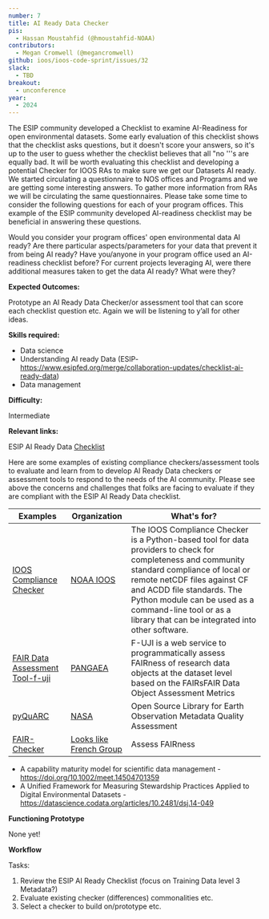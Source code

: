 ```yaml
---
number: 7
title: AI Ready Data Checker
pis:
  - Hassan Moustahfid (@hmoustahfid-NOAA)
contributors:
  - Megan Cromwell (@megancromwell)
github: ioos/ioos-code-sprint/issues/32
slack:
  - TBD
breakout:
  - unconference
year: 
  - 2024
---
```


The ESIP community developed a Checklist to examine AI-Readiness for open environmental datasets. 
Some early evaluation of this checklist shows that the checklist asks questions, but it doesn't score your answers, so it's up to the user to guess whether the checklist believes that all "no '''s are equally bad. 
It will be worth evaluating this checklist and developing a potential Checker for IOOS RAs to make sure we get our Datasets AI ready.
We started circulating a questionnaire to NOS offices and Programs and we are getting some interesting answers. To gather more information from RAs we will be circulating the same questionnaires.
Please take some time to consider the following questions for each of your program offices. This example of the ESIP community developed AI-readiness checklist may be beneficial in answering these questions.

Would you consider your program offices' open environmental data AI ready?
Are there particular aspects/parameters for your data that prevent it from being AI ready?
Have you/anyone in your program office used an AI-readiness checklist before?
For current projects leveraging AI, were there additional measures taken to get the data AI ready? What were they?

**Expected Outcomes:**

Prototype an AI Ready Data Checker/or assessment tool that can score each checklist question etc. Again we will be listening to y’all for other ideas.

**Skills required:**

- Data science
- Understanding AI ready Data (ESIP- <https://www.esipfed.org/merge/collaboration-updates/checklist-ai-ready-data>)
- Data management

**Difficulty:**

Intermediate

**Relevant links:**

ESIP AI Ready Data [Checklist ](https://www.esipfed.org/merge/collaboration-updates/checklist-ai-ready-data)

Here are some examples of existing compliance checkers/assessment tools to evaluate and learn from to develop AI Ready Data checkers or assessment tools to respond to the needs of the AI community. Please see above the concerns and challenges that folks are facing to evaluate if they are compliant with the ESIP AI Ready Data checklist.

| Examples  |Organization  | What's for?|
|--------|--------|--------|
|[IOOS Compliance Checker](https://compliance.ioos.us/index.html) | [NOAA IOOS](https://ioos.noaa.gov/) | The IOOS Compliance Checker is a Python-based tool for data providers to check for completeness and community standard compliance of local or remote netCDF files against CF and ACDD file standards. The Python module can be used as a command-line tool or as a library that can be integrated into other software.|
|[FAIR Data Assessment Tool-f-uji](http://www.f-uji.net/)| [PANGAEA](https://www.pangaea.de/) |F-UJI is a web service to programmatically assess FAIRness of research data objects at the dataset level based on the FAIRsFAIR Data Object Assessment Metrics|
|[pyQuARC](https://github.com/NASA-IMPACT/pyQuARC)|[NASA](https://www.nasa.gov/) | Open Source Library for Earth Observation Metadata Quality Assessment|
|[FAIR-Checker](https://fair-checker.france-bioinformatique.fr/) | [Looks like French Group](https://jbiomedsem.biomedcentral.com/articles/10.1186/s13326-023-00289-5)| Assess FAIRness|

- A capability maturity model for scientific data management - https://doi.org/10.1002/meet.14504701359
- A Unified Framework for Measuring Stewardship Practices Applied to Digital Environmental Datasets - https://datascience.codata.org/articles/10.2481/dsj.14-049

**Functioning Prototype**

None yet!

**Workflow**

Tasks:

1. Review the ESIP AI Ready Checklist (focus on Training Data level 3 Metadata?) 
1. Evaluate existing checker (differences) commonalities etc.  
1. Select a checker to build on/prototype etc. 
